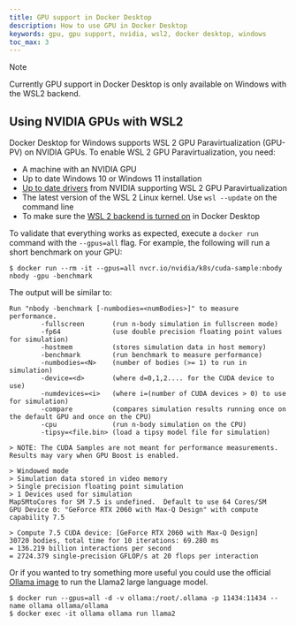 ```yaml
---
title: GPU support in Docker Desktop
description: How to use GPU in Docker Desktop
keywords: gpu, gpu support, nvidia, wsl2, docker desktop, windows
toc_max: 3
---
```


> [!NOTE]
>
> Currently GPU support in Docker Desktop is only available on Windows with the WSL2 backend.

## Using NVIDIA GPUs with WSL2

Docker Desktop for Windows supports WSL 2 GPU Paravirtualization (GPU-PV) on NVIDIA GPUs. To enable WSL 2 GPU Paravirtualization, you need:

- A machine with an NVIDIA GPU
- Up to date Windows 10 or Windows 11 installation
- [Up to date drivers](https://developer.nvidia.com/cuda/wsl) from NVIDIA supporting WSL 2 GPU Paravirtualization
- The latest version of the WSL 2 Linux kernel. Use `wsl --update` on the command line
- To make sure the [WSL 2 backend is turned on](wsl/index.md/#turn-on-docker-desktop-wsl-2) in Docker Desktop

To validate that everything works as expected, execute a `docker run` command with the `--gpus=all` flag. For example, the following will run a short benchmark on your GPU:

```console
$ docker run --rm -it --gpus=all nvcr.io/nvidia/k8s/cuda-sample:nbody nbody -gpu -benchmark
```
The output will be similar to:

```console
Run "nbody -benchmark [-numbodies=<numBodies>]" to measure performance.
        -fullscreen       (run n-body simulation in fullscreen mode)
        -fp64             (use double precision floating point values for simulation)
        -hostmem          (stores simulation data in host memory)
        -benchmark        (run benchmark to measure performance)
        -numbodies=<N>    (number of bodies (>= 1) to run in simulation)
        -device=<d>       (where d=0,1,2.... for the CUDA device to use)
        -numdevices=<i>   (where i=(number of CUDA devices > 0) to use for simulation)
        -compare          (compares simulation results running once on the default GPU and once on the CPU)
        -cpu              (run n-body simulation on the CPU)
        -tipsy=<file.bin> (load a tipsy model file for simulation)

> NOTE: The CUDA Samples are not meant for performance measurements. Results may vary when GPU Boost is enabled.

> Windowed mode
> Simulation data stored in video memory
> Single precision floating point simulation
> 1 Devices used for simulation
MapSMtoCores for SM 7.5 is undefined.  Default to use 64 Cores/SM
GPU Device 0: "GeForce RTX 2060 with Max-Q Design" with compute capability 7.5

> Compute 7.5 CUDA device: [GeForce RTX 2060 with Max-Q Design]
30720 bodies, total time for 10 iterations: 69.280 ms
= 136.219 billion interactions per second
= 2724.379 single-precision GFLOP/s at 20 flops per interaction
```

Or if you wanted to try something more useful you could use the official [Ollama image](https://hub.docker.com/r/ollama/ollama) to run the Llama2 large language model.

```console
$ docker run --gpus=all -d -v ollama:/root/.ollama -p 11434:11434 --name ollama ollama/ollama
$ docker exec -it ollama ollama run llama2
```
